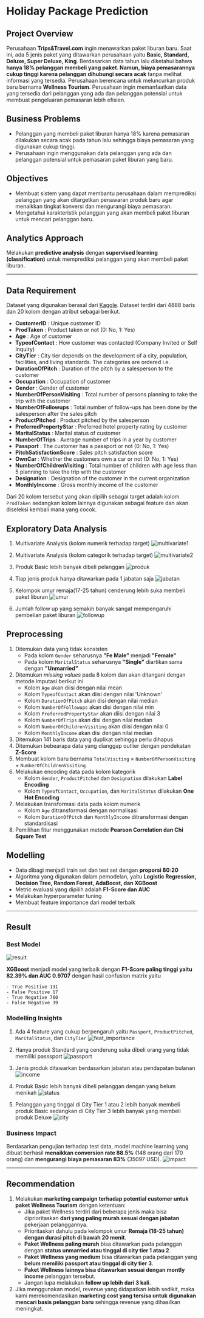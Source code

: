 # Holiday Package Prediction

## Project Overview
Perusahaan **Trips&Travel.com** ingin menawarkan paket liburan baru. Saat ini, ada 5 jenis paket yang ditawarkan perusahaan yaitu **Basic, Standard, Deluxe, Super Deluxe, King**. Berdasarkan data tahun lalu diketahui bahwa **hanya 18% pelanggan membeli yang paket. Namun, biaya pemasarannya cukup tinggi karena pelanggan dihubungi secara acak** tanpa melihat informasi yang tersedia. Perusahaan berencana untuk meluncurkan produk baru bernama **Wellness Tourism**. Perusahaan ingin memanfaatkan data yang tersedia dari pelanggan yang ada dan pelanggan potensial untuk membuat pengeluaran pemasaran lebih efisien.

## Business Problems
- Pelanggan yang membeli paket liburan hanya 18% karena pemasaran dilakukan secara acak pada tahun lalu sehingga biaya pemasaran yang digunakan cukup tinggi.
- Perusahaan ingin menggunakan data pelanggan yang ada dan pelanggan potensial untuk pemasaran paket liburan yang baru.

## Objectives
- Membuat sistem yang dapat membantu perusahaan dalam memprediksi pelanggan yang akan ditargetkan penawaran produk baru agar menaikkan tingkat konversi dan mengurangi biaya pemasaran.
- Mengetahui karakteristik pelanggan yang akan membeli paket liburan untuk mencari pelanggan baru.

## Analytics Approach
Melakukan **predictive analysis** dengan **supervised learning (classification)** untuk memprediksi pelanggan yang akan membeli paket liburan.

<hr>

## Data Requirement
Dataset yang digunakan berasal dari [Kaggle](https://www.kaggle.com/datasets/susant4learning/holiday-package-purchase-prediction). Dataset terdiri dari 4888 baris dan 20 kolom dengan atribut sebagai berikut.

- **CustomerID** : Unique customer ID
- **ProdTaken** : Product taken or not (0: No, 1: Yes)
- **Age** : Age of customer
- **TypeofContact** : How customer was contacted (Company Invited or Self Inquiry)
- **CityTier** : City tier depends on the development of a city, population, facilities, and living standards. The categories are ordered i.e.
- **DurationOfPitch** : Duration of the pitch by a salesperson to the customer
- **Occupation** : Occupation of customer
- **Gender** : Gender of customer
- **NumberOfPersonVisiting** : Total number of persons planning to take the trip with the customer
- **NumberOfFollowups** : Total number of follow-ups has been done by the salesperson after the sales pitch
- **ProductPitched** : Product pitched by the salesperson
- **PreferredPropertyStar** : Preferred hotel property rating by customer
- **MaritalStatus** : Marital status of customer
- **NumberOfTrips** : Average number of trips in a year by customer
- **Passport** : The customer has a passport or not (0: No, 1: Yes)
- **PitchSatisfactionScore** : Sales pitch satisfaction score
- **OwnCar** : Whether the customers own a car or not (0: No, 1: Yes)
- **NumberOfChildrenVisiting** : Total number of children with age less than 5 planning to take the trip with the customer
- **Designation** : Designation of the customer in the current organization
- **MonthlyIncome** : Gross monthly income of the customer

Dari 20 kolom tersebut yang akan dipilih sebagai target adalah kolom `ProdTaken` sedangkan kolom lainnya digunakan sebagai feature dan akan diseleksi kembali mana yang cocok.

## Exploratory Data Analysis
1. Multivariate Analysis (kolom numerik terhadap target)
![multivariate1](/fig/multivariate_analysis_num.png)

2. Multivariate Analysis (kolom categorik terhadap target)
![multivariate2](/fig/multivariate_analysis_cat.png)

3. Produk Basic lebih banyak dibeli pelanggan
![produk](/fig/insight1.png)

4. Tiap jenis produk hanya ditawarkan pada 1 jabatan saja
![jabatan](/fig/04.png)

5. Kelompok umur remaja(17-25 tahun) cenderung lebih suka membeli paket liburan
![umur](/fig/01.png)

6. Jumlah follow up yang semakin banyak sangat mempengaruhi pembelian paket liburan
![followup](/fig/insight2.png)


## Preprocessing
1. Ditemukan data yang tidak konsisten
    - Pada kolom `Gender` seharusnya **"Fe Male"** menjadi **"Female"**
    - Pada kolom `MaritalStatus` seharusnya **"Single"** diartikan sama dengan **"Unmarried"**
2. Ditemukan *missing values* pada 8 kolom dan akan ditangani dengan metode imputasi berikut ini
    - Kolom `Age` akan diisi dengan nilai mean
    - Kolom `TypeofContact` akan diisi dengan nilai 'Unknown'
    - Kolom `DurationOfPitch` akan disi dengan nilai median
    - Kolom `NumberOfFollowups` akan disi dengan nilai min
    - Kolom `PreferredPropertyStar` akan diisi dengan nilai 3
    - Kolom `NumberOfTrips` akan disi dengan nilai median
    - Kolom `NumberOfChildrenVisiting` akan diisi dengan nilai 0
    - Kolom `MonthlyIncome` akan disi dengan nilai median
3. Ditemukan 141 baris data yang duplikat sehingga perlu dihapus
4. Ditemukan bebearapa data yang dianggap outlier dengan pendekatan **Z-Score**
5. Membuat kolom baru bernama `TotalVisiting` = `NumberOfPersonVisiting` + `NumberOfChildrenVisiting`
6. Melakukan encoding data pada kolom kategorik
    - Kolom `Gender`, `ProductPitched` dan `Designation` dilakukan **Label Encoding**
    - Kolom `TypeofContact`, `Occupation`, dan `MaritalStatus` dilakukan **One Hot Encoding**
7. Melakukan transformasi data pada kolom numerik
    - Kolom `Age` ditransformasi dengan normalisasi
    - Kolom `DurationOfPitch` dan `MonthlyIncome` ditransformasi dengan standardisasi
8. Pemilihan fitur menggunakan metode **Pearson Correlation dan Chi Square Test**

## Modelling
- Data dibagi menjadi train set dan test set dengan **proporsi 80:20**
- Algoritma yang digunakan dalam pemodelan, yaitu **Logistic Regression, Decision Tree, Random Forest, AdaBoost, dan XGBoost**
- Metric evaluasi yang dipilih adalah **F1-Score dan AUC**
- Melakukan hyperparameter tuning
- Membuat feature importance dari model terbaik

<hr>

## Result

### Best Model
![result](/fig/model_result.png)

**XGBoost** menjadi model yang terbaik dengan **F1-Score paling tinggi yaitu 82.39% dan AUC 0.9707** dengan hasil confusion matrix yaitu

    - True Positive 131
    - False Positive 17
    - True Negative 760
    - False Negative 39

### Modelling Insights
1. Ada 4 feature yang cukup berpengaruh yaitu `Passport`, `ProductPitched`, `MaritalStatus`, dan `CityTier`
![feat_importance](/fig/feature_importance.png)

2. Hanya produk Standard yang cenderung suka dibeli orang yang tidak memiliki passsport
![passport](/fig/06.png)

3. Jenis produk ditawarkan berdasarkan jabatan atau pendapatan bulanan
![income](/fig/05.png)

4. Produk Basic lebih banyak dibeli pelanggan dengan yang belum menikah
![status](/fig/07.png)

5. Pelanggan yang tinggal di City Tier 1 atau 2 lebih banyak membeli produk Basic sedangkan di City Tier 3 lebih banyak yang membeli produk Deluxe
![city](/fig/08.png)

### Business Impact
Berdasarkan pengujian terhadap test data, model machine learning yang dibuat berhasil **menaikkan conversion rate 88.5%** (148 orang dari 170 orang) dan **mengurangi biaya pemasaran 83%** (35097 USD).
![impact](/fig/model_impact.PNG)

<hr>

## Recommendation
1. Melakukan **marketing campaign terhadap potential customer untuk paket Wellness Tourism** dengan ketentuan:
    - Jika paket Wellness terdiri dari beberapa jenis maka bisa diprioritaskan **dari yang paling murah sesuai dengan jabatan** pekerjaan pelanggannya.
    - Prioritaskan dahulu pada kelompok umur **Remaja (18-25 tahun) dengan durasi pitch di bawah 20 menit**.
    - **Paket Wellness paling murah** bisa ditawarkan pada pelanggan dengan **status unmarried atau tinggal di city tier 1 atau 2**.
    - **Paket Wellness yang medium** bisa ditawarkan pada pelanggan yang **belum memiliki passport atau tinggal di city tier 3**.
    - **Paket Wellness lainnya bisa ditawarkan sesuai dengan montly income** pelanggan tersebut.
    - Jangan lupa melakukan **follow up lebih dari 3 kali**.
2. Jika menggunakan model, revenue yang didapatkan lebih sedikit, maka kami merekomendasikan **marketing cost yang tersisa untuk digunakan mencari basis pelanggan baru** sehingga revenue yang dihasilkan meningkat.